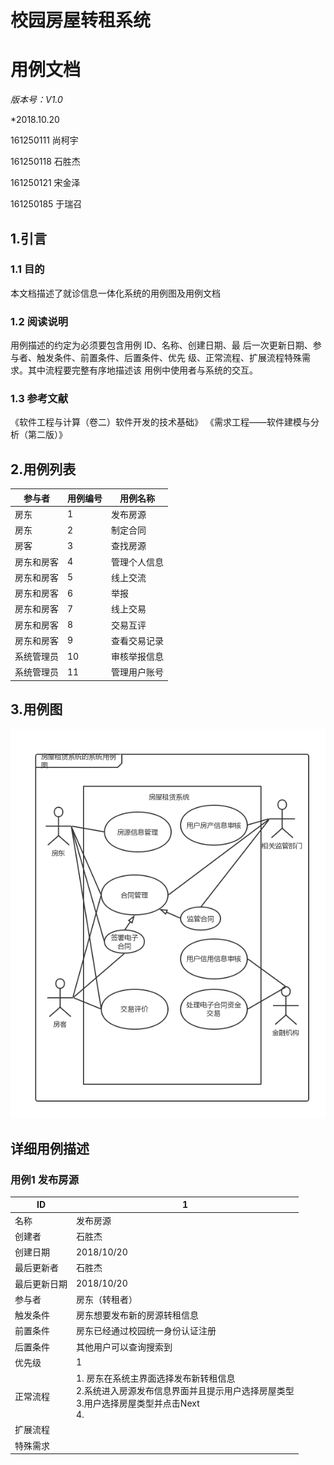 # 校园房屋转租系统

# 用例文档

*版本号：V1.0*

*2018.10.20

161250111 尚柯宇

161250118 石胜杰

161250121 宋金泽

161250185 于瑞召



## 1.引言



### 1.1 目的 

本文档描述了就诊信息一体化系统的用例图及用例文档 

### 1.2 阅读说明

用例描述的约定为必须要包含用例 ID、名称、创建日期、最 后一次更新日期、参与者、触发条件、前置条件、后置条件、优先 级、正常流程、扩展流程特殊需求。其中流程要完整有序地描述该 用例中使用者与系统的交互。 

### 1.3 参考文献 

《软件工程与计算（卷二）软件开发的技术基础》 《需求工程——软件建模与分析（第二版）》 



## 2.用例列表

| 参与者     | 用例编号 | 用例名称     |
| ---------- | -------- | ------------ |
| 房东       | 1        | 发布房源     |
| 房东       | 2        | 制定合同     |
| 房客       | 3        | 查找房源     |
| 房东和房客 | 4        | 管理个人信息 |
| 房东和房客 | 5        | 线上交流     |
| 房东和房客 | 6        | 举报         |
| 房东和房客 | 7        | 线上交易     |
| 房东和房客 | 8        | 交易互评     |
| 房东和房客 | 9        | 查看交易记录 |
| 系统管理员 | 10       | 审核举报信息 |
| 系统管理员 | 11       | 管理用户账号 |

## 3.用例图

![用例图](https://raw.githubusercontent.com/NJUSSJ/Requirement_Docs/master/images/%E7%94%A8%E4%BE%8B%E5%9B%BE.png)



## 详细用例描述

### 用例1 发布房源

| ID           | 1                                                            |
| ------------ | ------------------------------------------------------------ |
| 名称         | 发布房源                                                     |
| 创建者       | 石胜杰                                                       |
| 创建日期     | 2018/10/20                                                   |
| 最后更新者   | 石胜杰                                                       |
| 最后更新日期 | 2018/10/20                                                   |
| 参与者       | 房东（转租者）                                               |
| 触发条件     | 房东想要发布新的房源转租信息                                 |
| 前置条件     | 房东已经通过校园统一身份认证注册                             |
| 后置条件     | 其他用户可以查询搜索到                                       |
| 优先级       | 1                                                            |
| 正常流程     | 1. 房东在系统主界面选择发布新转租信息<br>2.系统进入房源发布信息界面并且提示用户选择房屋类型<br>3.用户选择房屋类型并点击Next<br>4. |
| 扩展流程     |                                                              |
| 特殊需求     |                                                              |

